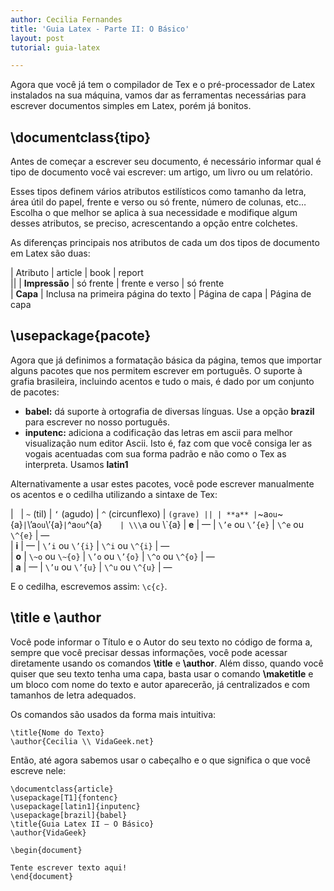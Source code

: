 ```yaml
---
author: Cecilia Fernandes
title: 'Guia Latex - Parte II: O Básico'
layout: post
tutorial: guia-latex

---
```

Agora que você já tem o compilador de Tex e o pré-processador de Latex instalados na sua máquina, vamos dar as ferramentas necessárias para escrever documentos simples em Latex, porém já bonitos.

## \documentclass{tipo}

Antes de começar a escrever seu documento, é necessário informar qual é tipo de documento você vai escrever: um artigo, um livro ou um relatório.

Esses tipos definem vários atributos estilísticos como tamanho da letra, área útil do papel, frente e verso ou só frente, número de colunas, etc… Escolha o que melhor se aplica à sua necessidade e modifique algum desses atributos, se preciso, acrescentando a opção entre colchetes.

As diferenças principais nos atributos de cada um dos tipos de documento em Latex são duas:

| Atributo      | article                               | book           | report         
||
| **Impressão** | só frente                             | frente e verso | só frente      
| **Capa**      | Inclusa na primeira página do texto   | Página de capa | Página de capa 

## \usepackage{pacote}

Agora que já definimos a formatação básica da página, temos que importar alguns pacotes que nos permitem escrever em português. O suporte à grafia brasileira, incluindo acentos e tudo o mais, é dado por um conjunto de pacotes:

*   **babel:** dá suporte à ortografia de diversas línguas. Use a opção **brazil** para escrever no nosso português.
*   **inputenc:** adiciona a codificação das letras em ascii para melhor visualização num editor Ascii. Isto é, faz com que você consiga ler as vogais acentuadas com sua forma padrão e não como o Tex as interpreta. Usamos **latin1**

Alternativamente a usar estes pacotes, você pode escrever manualmente os acentos e o cedilha utilizando a sintaxe de Tex:

|       | `~` (til)      | `‘` (agudo)    | `^` (circunflexo) | ` (grave)
||
| **a** | `\~a` ou `\~{a}` | `\’a` ou `\’{a}` | `\^a` ou `\^{a}`    | \\\`a ou \\\`{a}
| **e** | —            | `\’e` ou `\’{e}` | `\^e` ou `\^{e}`    | —              
| **i** | —            | `\’i` ou `\’{i}` | `\^i` ou `\^{i}`    | —              
| **o** | `\~o` ou `\~{o}` | `\’o` ou `\’{o}` | `\^o` ou `\^{o}`    | —              
| **a** | —            | `\’u` ou `\’{u}` | `\^u` ou `\^{u}`    | —              

E o cedilha, escrevemos assim: `\c{c}`.

## \title e \author

Você pode informar o Título e o Autor do seu texto no código de forma a, sempre que você precisar dessas informações, você pode acessar diretamente usando os comandos **\title** e **\author**. Além disso, quando você quiser que seu texto tenha uma capa, basta usar o comando **\maketitle** e um bloco com nome do texto e autor aparecerão, já centralizados e com tamanhos de letra adequados.

Os comandos são usados da forma mais intuitiva:

	\title{Nome do Texto}  
	\author{Cecilia \\ VidaGeek.net}

Então, até agora sabemos usar o cabeçalho e o que significa o que você escreve nele:  

	\documentclass{article}  
	\usepackage[T1]{fontenc}  
	\usepackage[latin1]{inputenc}  
	\usepackage[brazil]{babel}  
	\title{Guia Latex II – O Básico}  
	\author{VidaGeek}

	\begin{document}

	Tente escrever texto aqui!  
	\end{document} 


